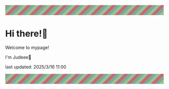 <!-- Header image -->
<img src="./pokemon/pokemon_1.png" width="1000">

# Hi there!👋

Welcome to mypage!

I'm Judeee🐷

last updated: 2025/3/16 11:00

<!-- Footer image -->
<img src="./pokemon/pokemon_1.png" width="1000">
